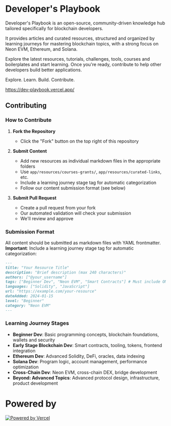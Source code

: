 # Developer's Playbook

Developer's Playbook is an open-source, community-driven knowledge hub tailored specifically for blockchain developers. 

It provides articles and curated resources, structured and organized by learning journeys for mastering blockchain topics, with a strong focus on Neon EVM, Ethereum, and Solana.

Explore the latest resources, tutorials, challenges, tools, courses and boilerplates and start learning. Once you're ready, contribute to help other developers build better applications.

Explore. Learn. Build. Contribute.

https://dev-playbook.vercel.app/

## Contributing

### How to Contribute

1. **Fork the Repository**
   - Click the "Fork" button on the top right of this repository

2. **Submit Content**
   - Add new resources as individual markdown files in the appropriate folders
   - Use `app/resources/courses-grants/`, `app/resources/curated-links`, etc.
   - Include a learning journey stage tag for automatic categorization
   - Follow our content submission format (see below)

3. **Submit Pull Request**
   - Create a pull request from your fork
   - Our automated validation will check your submission
   - We'll review and approve

### Submission Format

All content should be submitted as markdown files with YAML frontmatter. **Important**: Include a learning journey stage tag for automatic categorization:

```markdown
---
title: "Your Resource Title"
description: "Brief description (max 240 characters)"
authors: ["@your_username"]
tags: ["Beginner Dev", "Neon EVM", "Smart Contracts"] # Must include ONE journey stage
languages: ["Solidity", "JavaScript"]
url: "https://example.com/your-resource"
dateAdded: 2024-01-15
level: "Beginner"
category: "Neon EVM"
---
```

### Learning Journey Stages

- **Beginner Dev**: Basic programming concepts, blockchain foundations, wallets and security
- **Early Stage Blockchain Dev**: Smart contracts, tooling, tokens, frontend integration
- **Ethereum Dev**: Advanced Solidity, DeFi, oracles, data indexing
- **Solana Dev**: Program logic, account management, performance optimization
- **Cross-Chain Dev**: Neon EVM, cross-chain DEX, bridge development
- **Beyond: Advanced Topics**: Advanced protocol design, infrastructure, product development

# Powered by

[![Powered by Vercel](https://www.datocms-assets.com/31049/1618983297-powered-by-vercel.svg "Powered by Vercel")](https://vercel.com/?utm_source=dev-playbook&utm_campaign=oss)
